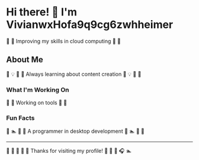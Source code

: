# Hi there! 👋 I'm VivianwxHofa9q9cg6zwhheimer

🎣 🏓 Improving my skills in cloud computing 🎣 🏓

## About Me
🏑 💡 🏸 🎻 Always learning about content creation 🏑 💡 🏸 🎻

### What I'm Working On
🎣 🎨 Working on tools 🎣 🎨

### Fun Facts
🥁 🏊 🎺 🏸 A programmer in desktop development 🥁 🏊 🎺 🏸

---
🏒 🎤 🎰 🏒 🚴 Thanks for visiting my profile! 🚴 🚴 🎯 🎧 🏊
